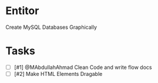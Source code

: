 # Entitor
Create MySQL Databases Graphically

# Tasks
- [ ] [#1] @MAbdullahAhmad Clean Code and write flow docs
- [ ] [#2] Make HTML Elements Dragable  
